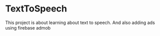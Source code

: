 # TextToSpeech
This project is about learning about text to speech.
And also adding ads using firebase admob

